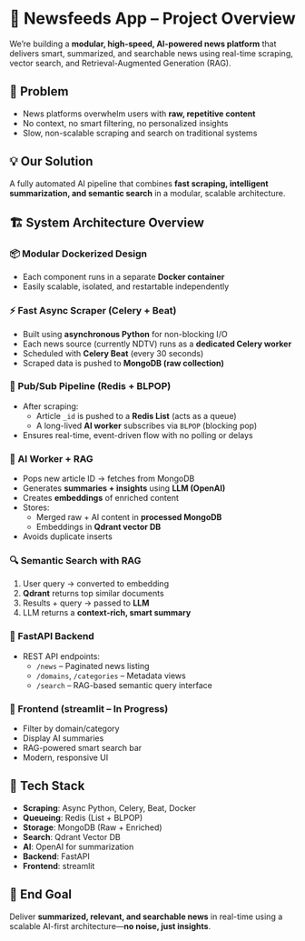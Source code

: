 # 📰 Newsfeeds App – Project Overview

We’re building a **modular, high-speed, AI-powered news platform** that delivers smart, summarized, and searchable news using real-time scraping, vector search, and Retrieval-Augmented Generation (RAG).

## 🚨 Problem
- News platforms overwhelm users with **raw, repetitive content**
- No context, no smart filtering, no personalized insights
- Slow, non-scalable scraping and search on traditional systems

## 💡 Our Solution
A fully automated AI pipeline that combines **fast scraping, intelligent summarization, and semantic search** in a modular, scalable architecture.

## 🏗️ System Architecture Overview

### 📦 Modular Dockerized Design
- Each component runs in a separate **Docker container**
- Easily scalable, isolated, and restartable independently

### ⚡ Fast Async Scraper (Celery + Beat)
- Built using **asynchronous Python** for non-blocking I/O
- Each news source (currently NDTV) runs as a **dedicated Celery worker**
- Scheduled with **Celery Beat** (every 30 seconds)
- Scraped data is pushed to **MongoDB (raw collection)**

### 🔄 Pub/Sub Pipeline (Redis + BLPOP)
- After scraping:
  - Article `_id` is pushed to a **Redis List** (acts as a queue)
  - A long-lived **AI worker** subscribes via `BLPOP` (blocking pop)
- Ensures real-time, event-driven flow with no polling or delays

### 🤖 AI Worker + RAG
- Pops new article ID → fetches from MongoDB
- Generates **summaries + insights** using **LLM (OpenAI)**
- Creates **embeddings** of enriched content
- Stores:
  - Merged raw + AI content in **processed MongoDB**
  - Embeddings in **Qdrant vector DB**
- Avoids duplicate inserts

### 🔍 Semantic Search with RAG
1. User query → converted to embedding
2. **Qdrant** returns top similar documents
3. Results + query → passed to **LLM**
4. LLM returns a **context-rich, smart summary**

### 🔧 FastAPI Backend
- REST API endpoints:
  - `/news` – Paginated news listing
  - `/domains`, `/categories` – Metadata views
  - `/search` – RAG-based semantic query interface

### 🎨 Frontend (streamlit – In Progress)
- Filter by domain/category
- Display AI summaries
- RAG-powered smart search bar
- Modern, responsive UI

## 🧠 Tech Stack
- **Scraping**: Async Python, Celery, Beat, Docker
- **Queueing**: Redis (List + BLPOP)
- **Storage**: MongoDB (Raw + Enriched)
- **Search**: Qdrant Vector DB
- **AI**: OpenAI for summarization
- **Backend**: FastAPI
- **Frontend**: streamlit 

## 🎯 End Goal
Deliver **summarized, relevant, and searchable news** in real-time using a scalable AI-first architecture—**no noise, just insights**.
